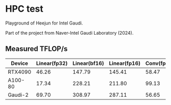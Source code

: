 # HPC test

Playground of Heejun for Intel Gaudi.

Part of the project from Naver-Intel Gaudi Laboratory (2024).

## Measured TFLOP/s

| Device    | Linear(fp32)  | Linear(bf16)  | Linear(fp16)  | Conv(fp32)    | Conv(bf16)    | Conv(fp16)    |
|-----------|---------------|---------------|---------------|---------------|---------------|---------------|
| RTX4090   | 46.26         | 147.79        | 145.41        | 58.47         | 117.56        | 116.57        |
| A100-80   | 17.34         | 228.21        | 211.80        | 99.13         | 182.58        | 179.20        |
| Gaudi-2   | 69.70         | 308.97        | 287.11        | 56.65         | 139.94        | 136.49        | 


